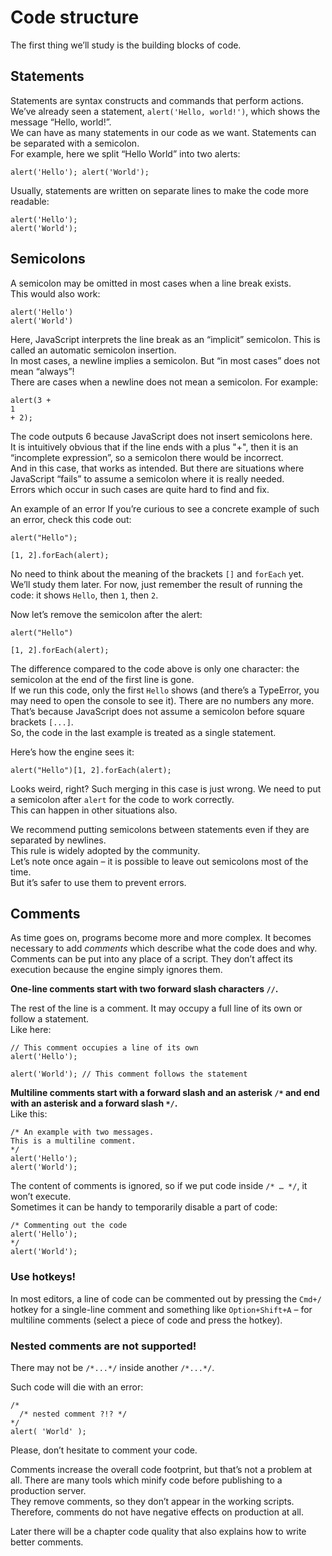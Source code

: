 # Code structure

The first thing we’ll study is the building blocks of code.

## Statements

Statements are syntax constructs and commands that perform actions. <br>
We’ve already seen a statement, `alert('Hello, world!')`, which shows the message “Hello, world!”. <br>
We can have as many statements in our code as we want. Statements can be separated with a semicolon. <br>
For example, here we split “Hello World” into two alerts:

`alert('Hello'); alert('World');`

Usually, statements are written on separate lines to make the code more readable:

```
alert('Hello');
alert('World');
```

## Semicolons

A semicolon may be omitted in most cases when a line break exists. <br>
This would also work:

```
alert('Hello')
alert('World')
```

Here, JavaScript interprets the line break as an “implicit” semicolon. This is called an automatic semicolon insertion. <br>
In most cases, a newline implies a semicolon. But “in most cases” does not mean “always”! <br>
There are cases when a newline does not mean a semicolon. For example:

```
alert(3 +
1
+ 2);
```

The code outputs 6 because JavaScript does not insert semicolons here. <br>
It is intuitively obvious that if the line ends with a plus "+", then it is an “incomplete expression”, so a semicolon there would be incorrect. <br>
And in this case, that works as intended.
But there are situations where JavaScript “fails” to assume a semicolon where it is really needed. <br>
Errors which occur in such cases are quite hard to find and fix. <br>

An example of an error
If you’re curious to see a concrete example of such an error, check this code out:

```
alert("Hello");

[1, 2].forEach(alert);
```

No need to think about the meaning of the brackets `[]` and `forEach` yet. We’ll study them later. For now, just remember the result of running the code: it shows `Hello`, then `1`, then `2`.

Now let’s remove the semicolon after the alert:

```
alert("Hello")

[1, 2].forEach(alert);
```

The difference compared to the code above is only one character: the semicolon at the end of the first line is gone. <br>
If we run this code, only the first `Hello` shows (and there’s a TypeError, you may need to open the console to see it). There are no numbers any more. <br>
That’s because JavaScript does not assume a semicolon before square brackets `[...]`. <br>
So, the code in the last example is treated as a single statement.

Here’s how the engine sees it:

`alert("Hello")[1, 2].forEach(alert);`

Looks weird, right? Such merging in this case is just wrong. We need to put a semicolon after `alert` for the code to work correctly. <br>
This can happen in other situations also.

We recommend putting semicolons between statements even if they are separated by newlines. <br>
This rule is widely adopted by the community. <br>
Let’s note once again – it is possible to leave out semicolons most of the time. <br>
But it’s safer to use them to prevent errors.

## Comments

As time goes on, programs become more and more complex. It becomes necessary to add *comments* which describe what the code does and why. <br>
Comments can be put into any place of a script. They don’t affect its execution because the engine simply ignores them. <br>

**One-line comments start with two forward slash characters `//`.**

The rest of the line is a comment. It may occupy a full line of its own or follow a statement. <br>
Like here:

```
// This comment occupies a line of its own
alert('Hello');
```

`alert('World'); // This comment follows the statement`

**Multiline comments start with a forward slash and an asterisk `/*` and end with an asterisk and a forward slash `*/`.** <br>
Like this:

```
/* An example with two messages.
This is a multiline comment.
*/
alert('Hello');
alert('World');
```

The content of comments is ignored, so if we put code inside `/* … */`, it won’t execute. <br>
Sometimes it can be handy to temporarily disable a part of code:

```
/* Commenting out the code
alert('Hello');
*/
alert('World');
```

### Use hotkeys! <br>
In most editors, a line of code can be commented out by pressing the `Cmd+/` hotkey for a single-line comment and something like `Option+Shift+A` – for multiline comments (select a piece of code and press the hotkey).

### Nested comments are not supported! <br>
There may not be `/*...*/` inside another `/*...*/`.

Such code will die with an error:

```
/*
  /* nested comment ?!? */
*/
alert( 'World' );
```

Please, don’t hesitate to comment your code.

Comments increase the overall code footprint, but that’s not a problem at all. There are many tools which minify code before publishing to a production server. <br>
They remove comments, so they don’t appear in the working scripts. <br>
Therefore, comments do not have negative effects on production at all.

Later there will be a chapter code quality that also explains how to write better comments.